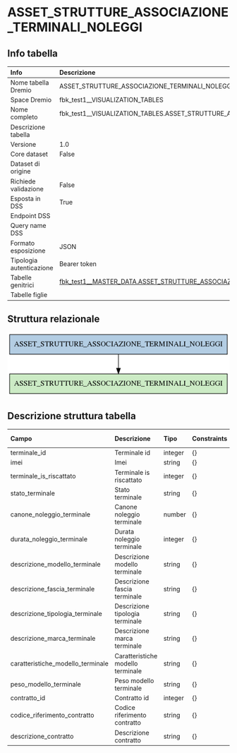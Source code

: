 # ASSET_STRUTTURE_ASSOCIAZIONE_TERMINALI_NOLEGGI

## Info tabella

| Info                     | Descrizione                                                                                                                                                               |
|:-------------------------|:--------------------------------------------------------------------------------------------------------------------------------------------------------------------------|
| Nome tabella Dremio      | ASSET_STRUTTURE_ASSOCIAZIONE_TERMINALI_NOLEGGI                                                                                                                            |
| Space Dremio             | fbk_test1__VISUALIZATION_TABLES                                                                                                                                           |
| Nome completo            | fbk_test1__VISUALIZATION_TABLES.ASSET_STRUTTURE_ASSOCIAZIONE_TERMINALI_NOLEGGI                                                                                            |
| Descrizione tabella      |                                                                                                                                                                           |
| Versione                 | 1.0                                                                                                                                                                       |
| Core dataset             | False                                                                                                                                                                     |
| Dataset di origine       |                                                                                                                                                                           |
| Richiede validazione     | False                                                                                                                                                                     |
| Esposta in DSS           | True                                                                                                                                                                      |
| Endpoint DSS             |                                                                                                                                                                           |
| Query name DSS           |                                                                                                                                                                           |
| Formato esposizione      | JSON                                                                                                                                                                      |
| Tipologia autenticazione | Bearer token                                                                                                                                                              |
| Tabelle genitrici        | [fbk_test1__MASTER_DATA.ASSET_STRUTTURE_ASSOCIAZIONE_TERMINALI_NOLEGGI](/Documentation/fbk_test1__MASTER_DATA/ASSET_STRUTTURE_ASSOCIAZIONE_TERMINALI_NOLEGGI/markdown.md) |
| Tabelle figlie           |                                                                                                                                                                           |

## Struttura relazionale

![ASSET_STRUTTURE_ASSOCIAZIONE_TERMINALI_NOLEGGI](./graph_png.png)

## Descrizione struttura tabella

| Campo                             | Descrizione                       | Tipo    | Constraints   | Linked data   | errors   |
|:----------------------------------|:----------------------------------|:--------|:--------------|:--------------|:---------|
| terminale_id                      | Terminale id                      | integer | {}            |               | {}       |
| imei                              | Imei                              | string  | {}            |               | {}       |
| terminale_is_riscattato           | Terminale is riscattato           | integer | {}            |               | {}       |
| stato_terminale                   | Stato terminale                   | string  | {}            |               | {}       |
| canone_noleggio_terminale         | Canone noleggio terminale         | number  | {}            |               | {}       |
| durata_noleggio_terminale         | Durata noleggio terminale         | integer | {}            |               | {}       |
| descrizione_modello_terminale     | Descrizione modello terminale     | string  | {}            |               | {}       |
| descrizione_fascia_terminale      | Descrizione fascia terminale      | string  | {}            |               | {}       |
| descrizione_tipologia_terminale   | Descrizione tipologia terminale   | string  | {}            |               | {}       |
| descrizione_marca_terminale       | Descrizione marca terminale       | string  | {}            |               | {}       |
| caratteristiche_modello_terminale | Caratteristiche modello terminale | string  | {}            |               | {}       |
| peso_modello_terminale            | Peso modello terminale            | string  | {}            |               | {}       |
| contratto_id                      | Contratto id                      | integer | {}            |               | {}       |
| codice_riferimento_contratto      | Codice riferimento contratto      | string  | {}            |               | {}       |
| descrizione_contratto             | Descrizione contratto             | string  | {}            |               | {}       |
